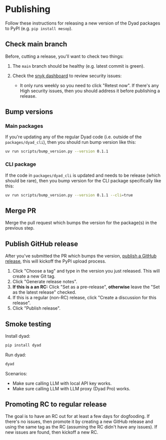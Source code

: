 # Publishing

Follow these instructions for releasing a new version of the Dyad packages to PyPI (e.g. `pip install mesop`).

## Check main branch

Before, cutting a release, you'll want to check two things:

1. The `main` branch should be healthy (e.g. latest commit is green).
2. Check the [snyk dashboard](https://app.snyk.io/org/wwwillchen/project/2b50bd95-96a7-4d2b-b919-a458c02c9697) to review security issues:

    - It only runs weekly so you need to click "Retest now". If there's any High security issues, then you should address it before publishing a release.

## Bump versions

### Main packages

If you're updating any of the regular Dyad code (i.e. outside of the `packages/dyad_cli`), then you should run bump version like this:

```sh
uv run scripts/bump_version.py --version 0.1.1
```

### CLI package

If the code in `packages/dyad_cli` is updated and needs to be release (which should be rare), then you bump version for the CLI package specifically like this:

```sh
uv run scripts/bump_version.py --version 0.1.1 --cli=true
```

## Merge PR

Merge the pull request which bumps the version for the package(s) in the previous step.

## Publish GitHub release

After you've submitted the PR which bumps the version, [publish a GitHub release](https://github.com/mesop-dev/mesop/releases/new), this will kickoff the PyPI upload process.

1. Click "Choose a tag" and type in the version you just released. This will create a new Git tag.
1. Click "Generate release notes".
1. **If this is a an RC:** Click "Set as a pre-release", **otherwise** leave the "Set as the latest release" checked.
1. If this is a regular (non-RC) release, click "Create a discussion for this release".
1. Click "Publish release".

## Smoke testing

Install dyad:

```sh
pip install dyad
```

Run dyad:

```sh
dyad
```

Scenarios:

- Make sure calling LLM with local API key works.
- Make sure calling LLM with LLM proxy (Dyad Pro) works.

## Promoting RC to regular release

The goal is to have an RC out for at least a few days for dogfooding. If there's no issues, then promote it by creating a new GitHub release and using the same tag as the RC (assuming the RC didn't have any issues). If new issues are found, then kickoff a new RC.
